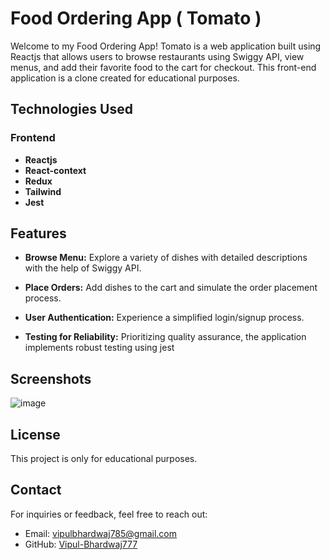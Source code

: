 # Food Ordering App ( Tomato )

Welcome to my Food Ordering App! Tomato is a web application built using Reactjs that allows users to browse restaurants using Swiggy API, view menus, and add their favorite food to the cart for checkout. This front-end application is a clone created for educational purposes.

## Technologies Used

### Frontend

- **Reactjs**
- **React-context**
- **Redux**
- **Tailwind**
- **Jest**

## Features

- **Browse Menu:**
  Explore a variety of dishes with detailed descriptions with the help of Swiggy API.

- **Place Orders:**
  Add dishes to the cart and simulate the order placement process.

- **User Authentication:**
  Experience a simplified login/signup process.

 - **Testing for Reliability:**
  Prioritizing quality assurance, the application implements robust testing using jest


## Screenshots

![image](https://github.com/Vipul-Bhardwaj777/Food-ordering-app/assets/98729146/e2b6abdd-6f47-4d4f-aed6-1ea8e343ac68)


## License

This project is only for educational purposes.

## Contact

For inquiries or feedback, feel free to reach out:

- Email: [vipulbhardwaj785@gmail.com](mailto:your.email@example.com)
- GitHub: [Vipul-Bhardwaj777](https://github.com/Vipul-Bhardwaj777)
